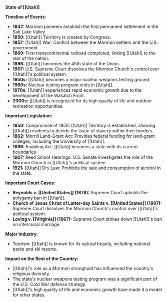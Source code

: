 **State of [[Utah]]**

**Timeline of Events:**

* **1847:** Mormon pioneers establish the first permanent settlement in the Salt Lake Valley.
* **1850:** [[Utah]] Territory is created by Congress.
* **1857:** [[Utah]] War: Conflict between the Mormon settlers and the U.S. government.
* **1869:** First transcontinental railroad completed, linking [[Utah]] to the rest of the nation.
* **1896:** [[Utah]] becomes the 45th state of the Union.
* **1907:** U.S. Supreme Court dissolves the Mormon Church's control over [[Utah]]'s political system.
* **1950s:** [[Utah]] becomes a major nuclear weapons testing ground.
* **1960s:** Nuclear testing program ends in [[Utah]].
* **1970s:** [[Utah]] experiences rapid economic growth due to the development of the Wasatch Front.
* **2000s:** [[Utah]] is recognized for its high quality of life and outdoor recreation opportunities.

**Important Legislation:**

* **1850:** Compromise of 1850: [[Utah]] Territory is established, allowing [[Utah]] residents to decide the issue of slavery within their borders.
* **1862:** Morrill Land-Grant Act: Provides federal funding for land-grant colleges, including the University of [[Utah]].
* **1896:** Enabling Act: [[Utah]] becomes a state with its current boundaries.
* **1907:** Reed Smoot Hearings: U.S. Senate investigates the role of the Mormon Church in [[Utah]]'s political system.
* **1921:** [[Utah]] Dry Law: Prohibits the sale and consumption of alcohol in the state.

**Important Court Cases:**

* **Reynolds v. [[United States]] (1878):** Supreme Court upholds the polygamy ban in [[Utah]].
* **Church of Jesus Christ of Latter-day Saints v. [[United States]] (1907):** Supreme Court dissolves the Mormon Church's control over [[Utah]]'s political system.
* **Loving v. [[Virginia]] (1967):** Supreme Court strikes down [[Utah]]'s ban on interracial marriage.

**Major Industry:**

* Tourism: [[Utah]] is known for its natural beauty, including national parks and ski resorts.

**Impact on the Rest of the Country:**

* [[Utah]]'s role as a Mormon stronghold has influenced the country's religious diversity.
* The state's nuclear weapons testing program was a significant part of the U.S. Cold War defense strategy.
* [[Utah]]'s high quality of life and economic growth have made it a model for other states.